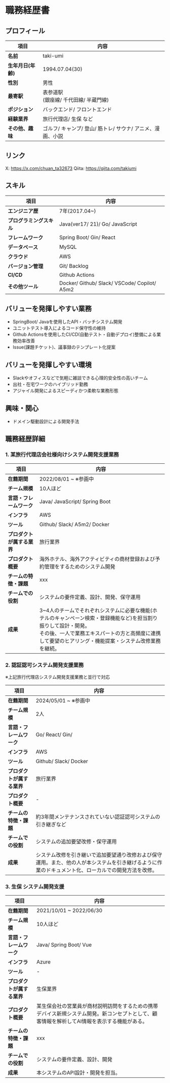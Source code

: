 # 職務経歴書

## プロフィール

項目 | 内容
--- | ---
**名前** | taki-umi
**生年月日(年齢)** | 1994.07.04(30)
**性別** | 男性
**最寄駅** | 表参道駅<br>(銀座線/ 千代田線/ 半蔵門線)
**ポジション** | バックエンド/ フロントエンド
**経験業界** | 旅行代理店/ 生保 など
**その他、趣味** | ゴルフ/ キャンプ/ 登山/ 筋トレ/ サウナ/ アニメ、漫画、小説

## リンク

X: <https://x.com/chuan_ta32673>
Qiita: <https://qiita.com/takiumi>

## スキル

項目 | 内容
--- | ---
**エンジニア歴** | 7年(2017.04~)
**プログラミングスキル** | Java(ver17/ 21)/ Go/ JavaScript  
**フレームワーク** | Spring Boot/ Gin/ React  
**データベース** | MySQL  
**クラウド** | AWS  
**バージョン管理** | Git/ Backlog
**CI/CD** | Github Actions
**その他ツール** | Docker/ Github/ Slack/ VSCode/ Copilot/ A5m2

## バリューを発揮しやすい業務

* SpringBoot/ Javaを使用したAPI・バッチシステム開発
* ユニットテスト導入によるコード保守性の維持
* Github Actionsを使用したCI/CD(自動テスト・自動デプロイ)整備による業務効率改善
* Issue(課題チケット)、議事録のテンプレート化提案

## バリューを発揮しやすい環境

* Slackやオフィスなどで気軽に雑談できる心理的安全性の高いチーム
* 出社・在宅ワークのハイブリッド勤務
* アジャイル開発によるスピーディかつ柔軟な業務形態

## 興味・関心

* ドメイン駆動設計による開発手法

## 職務経歴詳細

### 1. 某旅行代理店会社様向けシステム開発支援業務

項目 | 内容
--- | ---
**在籍期間** | 2022/08/01 ~ ※参画中
**チーム規模** | 10人ほど
**言語・フレームワーク** | Java/ JavaScript/ Spring Boot
**インフラ** | AWS
**ツール** | Github/ Slack/ A5m2/ Docker
**プロダクトが属する業界** | 旅行業界
**プロダクト概要** | 海外ホテル、海外アクティビティの商材登録および予約管理をするためのシステム開発
**チームの特徴・課題** | xxx
**チームでの役割** | システムの要件定義、設計、開発、保守運用
**成果** | 3~4人のチームでそれぞれシステムに必要な機能(ホテルのキャンペーン検索・登録機能など)を担当割り振りして設計・開発。<br>その後、一人で業務エキスパートの方と高頻度に連携して要望のヒアリング・機能提案・システム改修業務を継続。

### 2. 認証認可システム開発支援業務

※上記旅行代理店システム開発支援業務と並行で対応

項目 | 内容
--- | ---
**在籍期間** | 2024/05/01 ~ ※参画中
**チーム規模** | 2人
**言語・フレームワーク** | Go/ React/ Gin/
**インフラ** | AWS
**ツール** | Github/ Slack/ Docker
**プロダクトが属する業界** | 旅行業界
**プロダクト概要** | -
**チームの特徴・課題** | 約3年間メンテナンスされていない認証認可システムの引き継ぎなど
**チームでの役割** | システムの追加要望改修・保守運用
**成果** | システム改修を引き継いで追加要望通り改修および保守運用。また、他の人が本システムを引き継げるように作業のドキュメント化、ローカルでの開発方法を改修。

### 3. 生保 システム開発支援

項目 | 内容
--- | ---
**在籍期間** | 2021/10/01 ~ 2022/06/30
**チーム規模** | 10人ほど
**言語・フレームワーク** | Java/ Spring Boot/ Vue
**インフラ** | Azure
**ツール** | -
**プロダクトが属する業界** | 生保業界
**プロダクト概要** | 某生保会社の営業員が商材説明訪問をするための携帯デバイス新規システム開発。新コンセプトとして、顧客情報を解析してAI情報を表示する機能がある。
**チームの特徴・課題** | xxx
**チームでの役割** | システムの要件定義、設計、開発
**成果** | 本システムのAPI設計・開発を担当。
